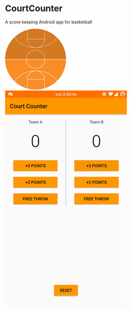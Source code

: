 # CourtCounter
A score keeping Android app for basketball

<img src="courtCounterIcon.png" width="200">

<img src="screenshot.jpg" width="400">
